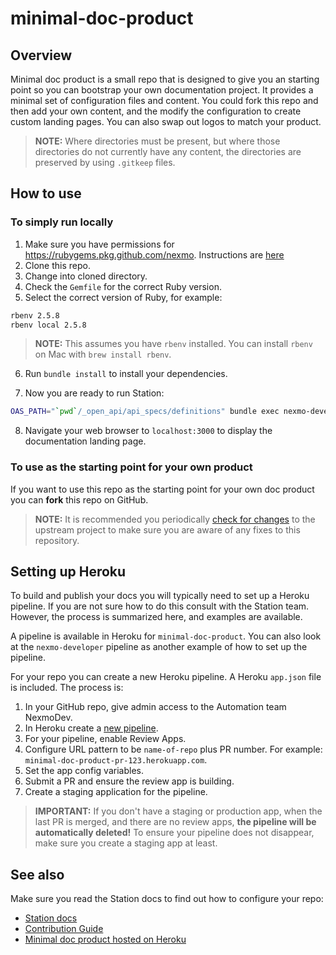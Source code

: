 # minimal-doc-product

## Overview

Minimal doc product is a small repo that is designed to give you an starting point so you can bootstrap your own documentation project. It provides a minimal set of configuration files and content. You could fork this repo and then add your own content, and the modify the configuration to create custom landing pages. You can also swap out logos to match your product.

> **NOTE:** Where directories must be present, but where those directories do not currently have any content, the directories are preserved by using `.gitkeep` files.

## How to use

### To simply run locally

1. Make sure you have permissions for https://rubygems.pkg.github.com/nexmo. Instructions are [here](https://docs.github.com/en/packages/using-github-packages-with-your-projects-ecosystem/configuring-rubygems-for-use-with-github-packages)
2. Clone this repo.
3. Change into cloned directory.
4. Check the `Gemfile` for the correct Ruby version.
5. Select the correct version of Ruby, for example:

``` sh
rbenv 2.5.8
rbenv local 2.5.8
```

> **NOTE:** This assumes you have `rbenv` installed. You can install `rbenv` on Mac with `brew install rbenv`.

6. Run `bundle install` to install your dependencies.

7. Now you are ready to run Station:

``` sh
OAS_PATH="`pwd`/_open_api/api_specs/definitions" bundle exec nexmo-developer --docs=`pwd`
```

8. Navigate your web browser to `localhost:3000` to display the documentation landing page.

### To use as the starting point for your own product

If you want to use this repo as the starting point for your own doc product you can **fork** this repo on GitHub.

> **NOTE:** It is recommended you periodically [check for changes](https://rick.cogley.info/post/update-your-forked-repository-directly-on-github/) to the upstream project to make sure you are aware of any fixes to this repository. 

## Setting up Heroku

To build and publish your docs you will typically need to set up a Heroku pipeline. If you are not sure how to do this consult with the Station team. However, the process is summarized here, and examples are available.

A pipeline is available in Heroku for `minimal-doc-product`. You can also look at the `nexmo-developer` pipeline as another example of how to set up the pipeline.

For your repo you can create a new Heroku pipeline. A Heroku `app.json` file is included. The process is:

1. In your GitHub repo, give admin access to the Automation team NexmoDev.
2. In Heroku create a [new pipeline](https://devcenter.heroku.com/articles/pipelines).
3. For your pipeline, enable Review Apps.
4. Configure URL pattern to be `name-of-repo` plus PR number. For example: `minimal-doc-product-pr-123.herokuapp.com`.
5. Set the app config variables.
6. Submit a PR and ensure the review app is building.
7. Create a staging application for the pipeline.

> **IMPORTANT:** If you don't have a staging or production app, when the last PR is merged, and there are no review apps, **the pipeline will be automatically deleted!** To ensure your pipeline does not disappear, make sure you create a staging app at least.

## See also

Make sure you read the Station docs to find out how to configure your repo:

* [Station docs](https://github.com/Nexmo/station/blob/master/docs/index.md)
* [Contribution Guide](https://developer.nexmo.com/contribute/overview)
* [Minimal doc product hosted on Heroku](https://minimal-doc-product.herokuapp.com/)
